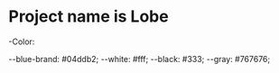# Project name is Lobe

-Color:

--blue-brand: #04ddb2;
--white: #fff;
--black: #333;
--gray: #767676;
